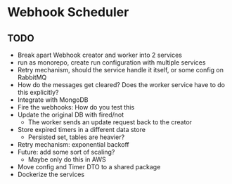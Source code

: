 # Webhook Scheduler

## TODO
- Break apart Webhook creator and worker into 2 services
- run as monorepo, create run configuration with multiple services
- Retry mechanism, should the service handle it itself, or some config on RabbitMQ
- How do the messages get cleared? Does the worker service have to do this explicitly?
- Integrate with MongoDB
- Fire the webhooks: How do you test this
- Update the original DB with fired/not
  - The worker sends an update request back to the creator
- Store expired timers in a different data store
  - Persisted set, tables are heavier?
- Retry mechanism: exponential backoff
- Future: add some sort of scaling?
  - Maybe only do this in AWS
- Move config and Timer DTO to a shared package
- Dockerize the services